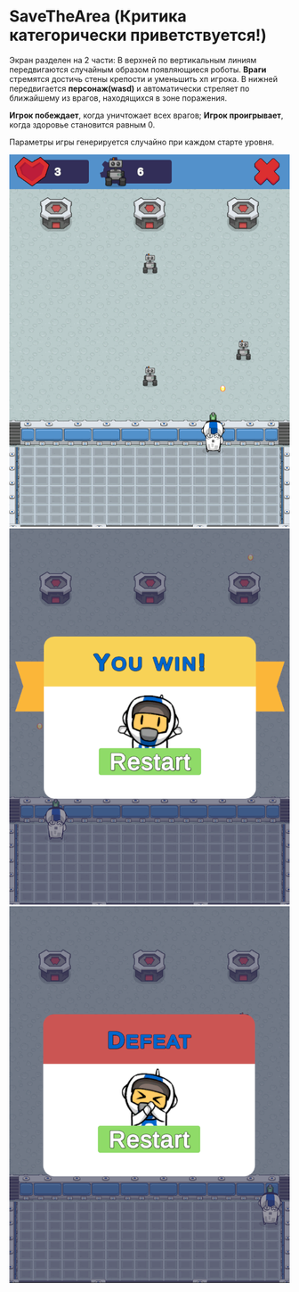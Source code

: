 # SaveTheArea (Критика категорически приветствуется!)
Экран разделен на 2 части:
В верхней по вертикальным линиям передвигаются случайным образом появляющиеся роботы. <b>Враги</b> стремятся достичь стены крепости и уменьшить хп игрока.
В нижней передвигается <b>персонаж(wasd)</b> и автоматически стреляет по ближайшему из врагов, находящихся в зоне поражения.

<b>Игрок побеждает</b>, когда уничтожает всех врагов;
<b>Игрок проигрывает</b>, когда здоровье становится равным 0.

Параметры игры генерируется случайно при каждом старте уровня.
 
![image](https://github.com/KristinaPrro/SaveTheArea/blob/ImgRead/Assets/_UI/Sprite/image_2024-12-18_21-07-06.png)
![image](https://github.com/KristinaPrro/SaveTheArea/blob/ImgRead/Assets/_UI/Sprite/image_2024-12-18_21-10-02.png)
![image](https://github.com/KristinaPrro/SaveTheArea/blob/ImgRead/Assets/_UI/Sprite/image_2024-12-18_21-10-54.png)

